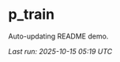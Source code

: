 # p_train

Auto-updating README demo.

<!--START_SECTION:status-->
_Last run: 2025-10-15 05:19 UTC_
<!--END_SECTION:status-->

















































































































































































































































































































































































































































































































































































































































































































































































































































































































































































































































































































































































































































































































